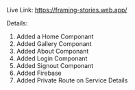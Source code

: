 Live Link: https://framing-stories.web.app/

Details: 
1. Added a Home Componant
2. Added Gallery Componant
3. Added About Componant
4. Added Login Componant
5. Added Signout Componant
6. Added Firebase 
7. Added Private Route on Service Details 

